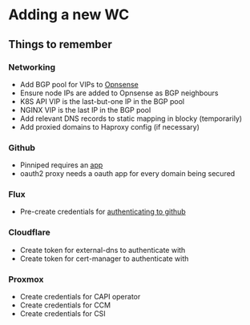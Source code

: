 # Adding a new WC

## Things to remember

### Networking

- Add BGP pool for VIPs to [Opnsense](https://opnsense.int.analbeard.com/ui/quagga/bgp/index)
- Ensure node IPs are added to Opnsense as BGP neighbours
- K8S API VIP is the last-but-one IP in the BGP pool
- NGINX VIP is the last IP in the BGP pool
- Add relevant DNS records to static mapping in blocky (temporarily)
- Add proxied domains to Haproxy config (if necessary)

### Github

- Pinniped requires an [app](https://pinniped.dev/docs/howto/supervisor/configure-supervisor-with-github/)
- oauth2 proxy needs a oauth app for every domain being secured

### Flux

- Pre-create credentials for [authenticating to github](https://fluxcd.io/flux/cmd/flux_create_secret_git/)

### Cloudflare

- Create token for external-dns to authenticate with
- Create token for cert-manager to authenticate with

### Proxmox

- Create credentials for CAPI operator
- Create credentials for CCM
- Create credentials for CSI